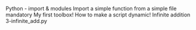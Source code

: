 Python - import & modules
Import a simple function from a simple file mandatory
My first toolbox!
How to make a script dynamic!
Infinite addition
3-infinite_add.py
